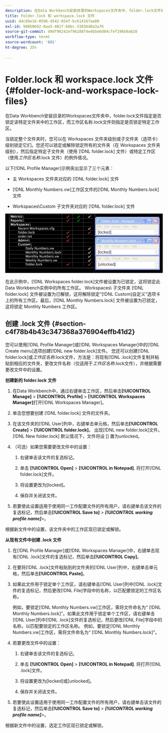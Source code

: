 ```yaml
---
description: 在Data Workbench安装目录的Workspaces文件夹中，folder.lock文件指定是否锁定该特定文件夹中的工作区，而工作区名称.lock文件则指定是否锁定特定工作区。
title: Folder.lock 和 workspace.lock 文件
uuid: d4c69e16-0596-4542-854f-bc614167ae80
exl-id: 980b8692-8aa5-481f-b6bc-33836d8a3a76
source-git-commit: d9df90242ef96188f4e4b5e6d04cfef196b0a628
workflow-type: tm+mt
source-wordcount: '601'
ht-degree: 35%

---
```


# Folder.lock 和 workspace.lock 文件{#folder-lock-and-workspace-lock-files}

在Data Workbench安装目录的Workspaces文件夹中，folder.lock文件指定是否锁定该特定文件夹中的工作区，而工作区名称.lock文件则指定是否锁定特定工作区。

当锁定整个文件夹时，您可以在 Workspaces 文件夹级别或子文件夹（选项卡）级别锁定它们。您还可以锁定或解除锁定所有的文件夹（在 Workspaces 文件夹级别），然后指定特定子文件夹（使用 [!DNL folder.lock] 文件）或特定工作区（使用&#x200B;*工作区名称*.lock 文件）的例外情况。

以下[!DNL Profile Manager]示例突出显示了三个元素：

* 主 Workspaces 文件夹对应的 [!DNL folder.lock] 文件
* [!DNL Monthly Numbers.vw]工作区文件的[!DNL Monthly Numbers.lock]文件

* Workspaces\Custom 子文件夹对应的 [!DNL folder.lock] 文件

![](assets/wsp_Locking_lockFiles.png)

在此示例中，[!DNL Workspaces folder.lock]文件被设置为已锁定，这将锁定此Data Workbench实例中的所有工作区。 Workspaces\ 子文件夹 [!DNL folder.lock] 文件被设置为已解锁，这将解除锁定“[!DNL Custom]自定义”选项卡上的所有工作区。最后，[!DNL Monthly Numbers.lock] 文件被设置为已锁定，这将锁定 Monthly Numbers 工作区。

## 创建 .lock 文件 {#section-c4f78b4b43c347368a376904effb41d2}

您可以使用[!DNL Profile Manager]或[!DNL Workspaces Manager]中的[!DNL Create menu]选项创建[!DNL new folder.lock]文件。 您还可以创建[!DNL folder.lock]或&#x200B;*工作区名称*.lock文件，方法是：将现有[!DNL .lock]文件复制并粘贴到相应的文件夹，更改文件名称（仅适用于&#x200B;*工作区名称*.lock文件），并根据需要更改文件中的设置。

**创建新的 folder.lock 文件**

1. 在Data Workbench中，通过右键单击工作区，然后单击&#x200B;**[!UICONTROL Manage]** > **[!UICONTROL Profile]** > **[!UICONTROL Workspaces Manager]**&#x200B;打开[!DNL Workspaces Manager]。
1. 单击您想要创建 [!DNL folder.lock] 文件的文件夹。
1. 在该文件夹的[!DNL User]列中，右键单击单元格，然后单击&#x200B;**[!UICONTROL Create]** > **[!UICONTROL folder.lock]**。 出现[!DNL new folder.lock]文件。 [!DNL New folder.lock] 默认情况下，文件将设 [] 置为unlocked。
1. （可选）如果您需要更改文件中的设置：

   1. 右键单击该文件的复选标记。
   1. 单击 **[!UICONTROL Open]** > **[!UICONTROL in Notepad]**. 将打开[!DNL folder.lock]文件。

   1. 将设置更改为[locked]。
   1. 保存并关闭该文件。

1. 若要使此设置适用于使用同一工作配置文件的所有用户，请右键单击该文件的复选标记，然后单击&#x200B;**[!UICONTROL Save to]** > ***[!UICONTROL working profile name]**>*。

根据新文件中的设置，该文件夹中的工作区现已锁定或解锁。

**从现有文件中创建 .lock 文件**

1. 在[!DNL Profile Manager]或[!DNL Workspaces Manager]中，右键单击现有[!DNL .lock]文件的复选标记，然后单击&#x200B;**[!UICONTROL Copy]**。
1. 在要将[!DNL .lock]文件粘贴到的文件夹的[!DNL User]列中，右键单击单元格，然后单击&#x200B;**[!UICONTROL Paste]**。
1. 如果此文件用于锁定单个工作区，请右键单击[!DNL User]列中[!DNL .lock]文件的复选标记，然后更改[!DNL File]字段中的名称，以匹配要锁定的工作区名称。

   例如，要锁定[!DNL Monthly Numbers.vw]工作区，需将文件命名为“ [!DNL Monthly Numbers.lock]”。如果此文件用于锁定单个工作区，请右键单击[!DNL User]列中[!DNL .lock]文件的复选标记，然后更改[!DNL File]字段中的名称，以匹配要锁定的工作区名称。 例如，要锁定[!DNL Monthly Numbers.vw]工作区，需将文件命名为“ [!DNL Monthly Numbers.lock]”。

1. 若要更改文件中的设置：

   1. 右键单击该文件的复选标记。
   1. 单击 **[!UICONTROL Open]** > **[!UICONTROL in Notepad]**. 将打开[!DNL .lock]文件。

   1. 将设置更改为[locked]或[unlocked]。
   1. 保存并关闭该文件。

1. 若要使此设置适用于使用同一工作配置文件的所有用户，请右键单击该文件的复选标记，然后单击&#x200B;**[!UICONTROL Save to]** > ***[!UICONTROL working profile name]**>*。

根据新文件中的设置，选定工作区现已锁定或解锁。
